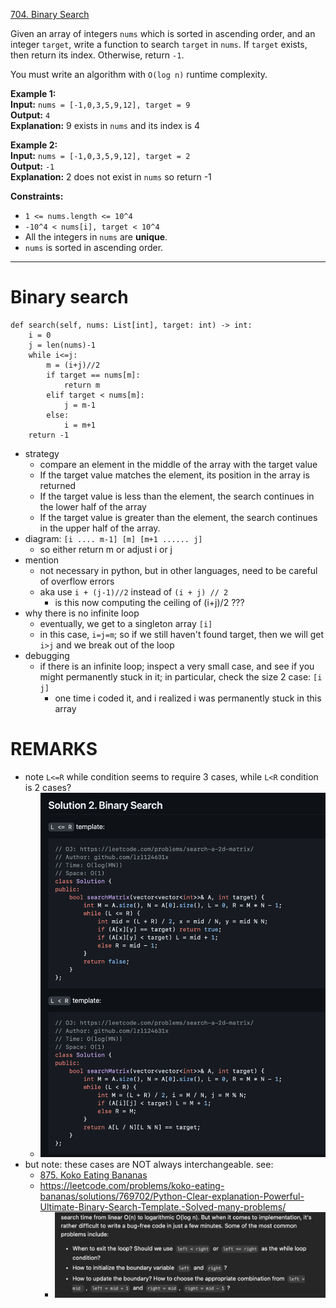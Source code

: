 [704. Binary Search](https://leetcode.com/problems/binary-search/)

Given an array of integers `nums` which is sorted in ascending order, and an integer `target`, write a function to search `target` in `nums`. If `target` exists, then return its index. Otherwise, return `-1`.

You must write an algorithm with `O(log n)` runtime complexity.

**Example 1:**  
**Input:** `nums = [-1,0,3,5,9,12], target = 9`  
**Output:** `4`  
**Explanation:** 9 exists in `nums` and its index is 4  

**Example 2:**  
**Input:** `nums = [-1,0,3,5,9,12], target = 2`  
**Output:** `-1`  
**Explanation:** 2 does not exist in `nums` so return -1  

**Constraints:**
- `1 <= nums.length <= 10^4`
- `-10^4 < nums[i], target < 10^4`
- All the integers in `nums` are **unique**.
- `nums` is sorted in ascending order.

---
# Binary search
```
def search(self, nums: List[int], target: int) -> int:
    i = 0
    j = len(nums)-1
    while i<=j:
        m = (i+j)//2
        if target == nums[m]:
            return m
        elif target < nums[m]:
            j = m-1
        else:
            i = m+1
    return -1
```

- strategy
	- compare an element in the middle of the array with the target value  
	- If the target value matches the element, its position in the array is returned  
	- If the target value is less than the element, the search continues in the lower half of the array 
	- If the target value is greater than the element, the search continues in the upper half of the array.  
- diagram: `[i .... m-1] [m] [m+1 ...... j]`
	- so either return m or adjust i or j
- mention
	- not necessary in python, but in other languages, need to be careful of overflow errors
	- aka use `i + (j-1)//2` instead of `(i + j) // 2`
		- is this now computing the ceiling of (i+j)/2 ???
- why there is no infinite loop
	- eventually, we get to a singleton array `[i]`
	- in this case, `i=j=m`; so if we still haven't found target, then we will get `i>j` and we break out of the loop
- debugging
	- if there is an infinite loop; inspect a very small case, and see if you might permanently stuck in it; in particular, check the size 2 case: `[i   j]`
		- one time i coded it, and i realized i was permanently stuck in this array


# REMARKS

- note `L<=R` while condition seems to require 3 cases, while `L<R` condition is 2 cases?
	- ![](../!assets/attachments/Pasted%20image%2020240310163718.png)
- but note: these cases are NOT always interchangeable. see:
	- [875. Koko Eating Bananas](875.%20Koko%20Eating%20Bananas.md)
	- https://leetcode.com/problems/koko-eating-bananas/solutions/769702/Python-Clear-explanation-Powerful-Ultimate-Binary-Search-Template.-Solved-many-problems/
		- ![](../!assets/attachments/Pasted%20image%2020240310171509.png)




